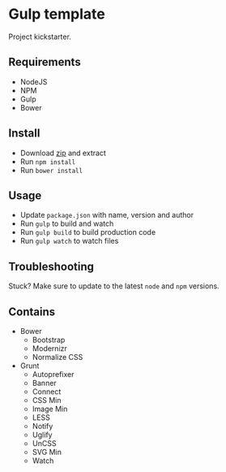 Gulp template
=============

Project kickstarter.

## Requirements

* NodeJS
* NPM
* Gulp
* Bower

## Install

* Download [zip](https://github.com/lekkerduidelijk/gulp-template/archive/master.zip) and extract
* Run <code>npm install</code>
* Run <code>bower install</code>

## Usage

* Update <code>package.json</code> with name, version and author
* Run <code>gulp</code> to build and watch
* Run <code>gulp build</code> to build production code
* Run <code>gulp watch</code> to watch files

## Troubleshooting

Stuck? Make sure to update to the latest <code>node</code> and <code>npm</code> versions.

## Contains

* Bower
  * Bootstrap
  * Modernizr
  * Normalize CSS
* Grunt
  * Autoprefixer
  * Banner
  * Connect
  * CSS Min
  * Image Min
  * LESS
  * Notify
  * Uglify
  * UnCSS
  * SVG Min
  * Watch




